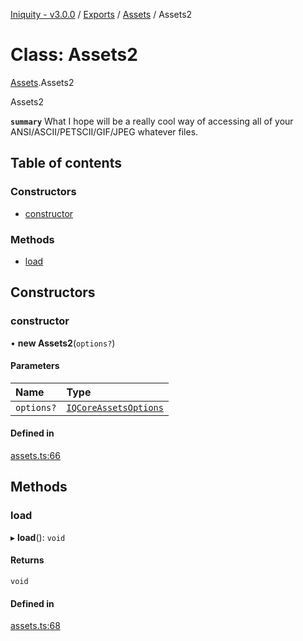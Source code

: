 [Iniquity - v3.0.0](../README.md) / [Exports](../modules.md) / [Assets](../modules/Assets.md) / Assets2

# Class: Assets2

[Assets](../modules/Assets.md).Assets2

Assets2

**`summary`** What I hope will be a really cool way of accessing all of your ANSI/ASCII/PETSCII/GIF/JPEG whatever files.

## Table of contents

### Constructors

- [constructor](Assets.Assets2.md#constructor)

### Methods

- [load](Assets.Assets2.md#load)

## Constructors

### constructor

• **new Assets2**(`options?`)

#### Parameters

| Name | Type |
| :------ | :------ |
| `options?` | [`IQCoreAssetsOptions`](../interfaces/Assets.IQCoreAssetsOptions.md) |

#### Defined in

[assets.ts:66](https://github.com/iniquitybbs/iniquity/blob/015f263/packages/core/src/assets.ts#L66)

## Methods

### load

▸ **load**(): `void`

#### Returns

`void`

#### Defined in

[assets.ts:68](https://github.com/iniquitybbs/iniquity/blob/015f263/packages/core/src/assets.ts#L68)
